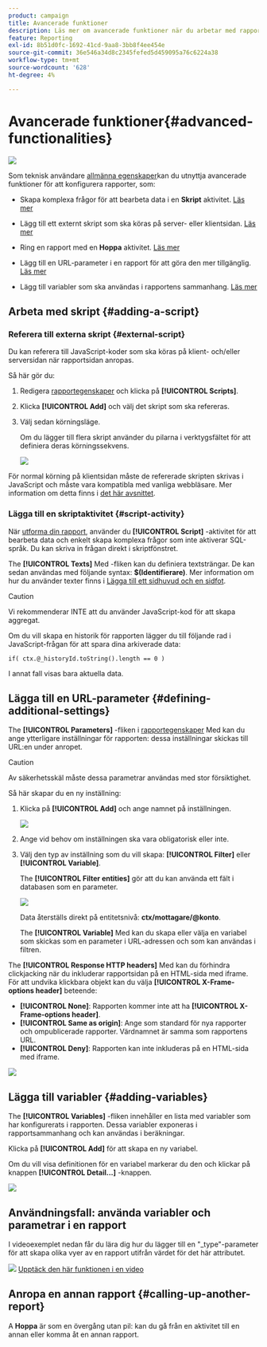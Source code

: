 ```yaml
---
product: campaign
title: Avancerade funktioner
description: Läs mer om avancerade funktioner när du arbetar med rapporter
feature: Reporting
exl-id: 8b51d0fc-1692-41cd-9aa8-3bb8f4ee454e
source-git-commit: 36e546a34d8c2345fefed5d459095a76c6224a38
workflow-type: tm+mt
source-wordcount: '628'
ht-degree: 4%

---
```


# Avancerade funktioner{#advanced-functionalities}

![](../../assets/common.svg)

Som teknisk användare [allmänna egenskaper](../../reporting/using/properties-of-the-report.md)kan du utnyttja avancerade funktioner för att konfigurera rapporter, som:

* Skapa komplexa frågor för att bearbeta data i en **Skript** aktivitet. [Läs mer](#script-activity)

* Lägg till ett externt skript som ska köras på server- eller klientsidan. [Läs mer](#external-script)

* Ring en rapport med en **Hoppa** aktivitet. [Läs mer](#calling-up-another-report)

* Lägg till en URL-parameter i en rapport för att göra den mer tillgänglig. [Läs mer](#calling-up-another-report)

* Lägg till variabler som ska användas i rapportens sammanhang. [Läs mer](#adding-variables)

## Arbeta med skript {#adding-a-script}

### Referera till externa skript {#external-script}

Du kan referera till JavaScript-koder som ska köras på klient- och/eller serversidan när rapportsidan anropas.

Så här gör du:

1. Redigera [rapportegenskaper](../../reporting/using/properties-of-the-report.md) och klicka på **[!UICONTROL Scripts]**.
1. Klicka **[!UICONTROL Add]** och välj det skript som ska refereras.
1. Välj sedan körningsläge.

   Om du lägger till flera skript använder du pilarna i verktygsfältet för att definiera deras körningssekvens.

   ![](assets/reporting_custom_js.png)

För normal körning på klientsidan måste de refererade skripten skrivas i JavaScript och måste vara kompatibla med vanliga webbläsare. Mer information om detta finns i [det här avsnittet](../../web/using/web-forms-answers.md).

### Lägga till en skriptaktivitet {#script-activity}

När [utforma din rapport](../../reporting/using/creating-a-new-report.md#modelizing-the-chart), använder du **[!UICONTROL Script]** -aktivitet för att bearbeta data och enkelt skapa komplexa frågor som inte aktiverar SQL-språk. Du kan skriva in frågan direkt i skriptfönstret.

The **[!UICONTROL Texts]** Med -fliken kan du definiera textsträngar. De kan sedan användas med följande syntax: **$(Identifierare)**. Mer information om hur du använder texter finns i [Lägga till ett sidhuvud och en sidfot](../../reporting/using/element-layout.md#adding-a-header-and-a-footer).

>[!CAUTION]
>
>Vi rekommenderar INTE att du använder JavaScript-kod för att skapa aggregat.

Om du vill skapa en historik för rapporten lägger du till följande rad i JavaScript-frågan för att spara dina arkiverade data:

```
if( ctx.@_historyId.toString().length == 0 )
```

I annat fall visas bara aktuella data.

## Lägga till en URL-parameter {#defining-additional-settings}

The **[!UICONTROL Parameters]** -fliken i [rapportegenskaper](../../reporting/using/properties-of-the-report.md) Med kan du ange ytterligare inställningar för rapporten: dessa inställningar skickas till URL:en under anropet.

>[!CAUTION]
>
>Av säkerhetsskäl måste dessa parametrar användas med stor försiktighet.

Så här skapar du en ny inställning:

1. Klicka på **[!UICONTROL Add]** och ange namnet på inställningen.

   ![](assets/s_ncs_advuser_report_properties_09a.png)

1. Ange vid behov om inställningen ska vara obligatorisk eller inte.

1. Välj den typ av inställning som du vill skapa: **[!UICONTROL Filter]** eller **[!UICONTROL Variable]**.

   The **[!UICONTROL Filter entities]** gör att du kan använda ett fält i databasen som en parameter.

   ![](assets/s_ncs_advuser_report_properties_09b.png)

   Data återställs direkt på entitetsnivå: **ctx/mottagare/@konto**.

   The **[!UICONTROL Variable]** Med kan du skapa eller välja en variabel som skickas som en parameter i URL-adressen och som kan användas i filtren.

The **[!UICONTROL Response HTTP headers]** Med kan du förhindra clickjacking när du inkluderar rapportsidan på en HTML-sida med iframe. För att undvika klickbara objekt kan du välja **[!UICONTROL X-Frame-options header]** beteende:

* **[!UICONTROL None]**: Rapporten kommer inte att ha **[!UICONTROL X-Frame-options header]**.
* **[!UICONTROL Same as origin]**: Ange som standard för nya rapporter och ompublicerade rapporter. Värdnamnet är samma som rapportens URL.
* **[!UICONTROL Deny]**: Rapporten kan inte inkluderas på en HTML-sida med iframe.

![](assets/s_ncs_advuser_report_properties_09c.png)

## Lägga till variabler {#adding-variables}

The **[!UICONTROL Variables]** -fliken innehåller en lista med variabler som har konfigurerats i rapporten. Dessa variabler exponeras i rapportsammanhang och kan användas i beräkningar.

Klicka på **[!UICONTROL Add]** för att skapa en ny variabel.

Om du vill visa definitionen för en variabel markerar du den och klickar på knappen **[!UICONTROL Detail...]** -knappen.

![](assets/s_ncs_advuser_report_properties_10.png)

## Användningsfall: använda variabler och parametrar i en rapport

I videoexemplet nedan får du lära dig hur du lägger till en &quot;_type&quot;-parameter för att skapa olika vyer av en rapport utifrån värdet för det här attributet.

![](assets/do-not-localize/how-to-video.png) [Upptäck den här funktionen i en video](https://helpx.adobe.com/campaign/classic/how-to/add-url-parameter-in-acv6.html?playlist=/ccx/v1/collection/product/campaign/classic/segment/business-practitioners/explevel/intermediate/applaunch/how-to-4/collection.ccx.js&amp;ref=helpx.adobe.com)


## Anropa en annan rapport {#calling-up-another-report}

A **Hoppa** är som en övergång utan pil: kan du gå från en aktivitet till en annan eller komma åt en annan rapport.
